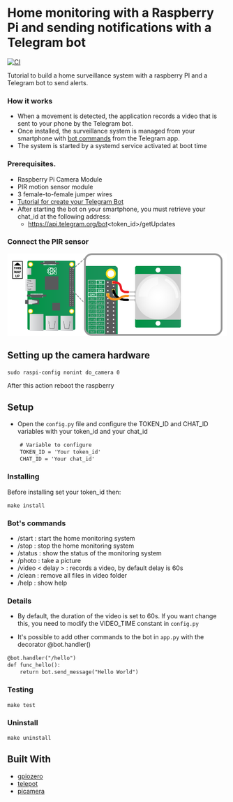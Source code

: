 # Home monitoring with a Raspberry Pi and sending notifications with a Telegram bot 
[![CI](https://github.com/m0by314/RaspberryPi_home_surveillance/workflows/CI/badge.svg?event=push)](https://github.com/m0by314/RaspberryPi_home_surveillance/actions?query=workflow%3ACI)

Tutorial to build a home surveillance system with a raspberry PI and a Telegram bot to send alerts.

### How it works

- When a movement is detected, the application records a video that is sent to your phone by the Telegram bot.  
- Once installed, the surveillance system is managed from your smartphone with [bot commands](#Bots-commands) from the Telegram app.  
- The system is started by a systemd service activated at boot time

### Prerequisites.

* Raspberry Pi Camera Module  
* PIR motion sensor module   
* 3 female-to-female jumper wires   
* [Tutorial for create your Telegram Bot](https://core.telegram.org/bots#3-how-do-i-create-a-bot)  
* After starting the bot on your smartphone, you must retrieve your chat_id at the following address:   
    * https://api.telegram.org/bot<token_id>/getUpdates

### Connect the PIR sensor

![image](img/pir-diagram.png)

## Setting up the camera hardware
```
sudo raspi-config nonint do_camera 0
```
After this action reboot the raspberry

## Setup
   
 * Open the `config.py` file and configure the TOKEN_ID and CHAT_ID variables with your token_id and your chat_id  
 ```
     # Variable to configure
     TOKEN_ID = 'Your token_id'
     CHAT_ID = 'Your chat_id'
```

### Installing 

Before installing set your token_id then:
```
make install
```

### Bot's commands

* /start  : start the home monitoring system 
* /stop   : stop the home monitoring system  
* /status : show the status of the monitoring system 
* /photo  : take a picture 
* /video < delay > :  records a video, by default delay is 60s 
* /clean  : remove all files in video folder
* /help   : show help 
  
### Details 		

  * By default, the duration of the video is set to 60s. If you want change this, you need to modify the VIDEO_TIME constant in `config.py`    		

  * It's possible to add other commands to the bot in `app.py` with the decorator @bot.handler()		
 ```		
 @bot.handler("/hello")		
 def func_hello():		
     return bot.send_message("Hello World")		
 ```
 
### Testing
 
```
make test
```

### Uninstall
 
```
make uninstall
```

## Built With

* [gpiozero](https://pypi.org/project/gpiozero/)
* [telepot](https://pypi.org/project/telepot/)  
* [picamera](https://pypi.org/project/picamera/) 
